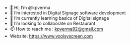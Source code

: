 - 👋 Hi, I’m @kpverma
- 👀 I’m interested in Digital Signage software development
- 🌱 I’m currently learning basics of Digital signage
- 💞️ I’m looking to collaborate on Restaurant
- 📫 How to reach me : kpverma92@gmail.com
- Website: https://www.voolsyscreen.com

<!---
kpverma/kpverma is a ✨ special ✨ repository because its `README.md` (this file) appears on your GitHub profile.
You can click the Preview link to take a look at your changes.
--->
